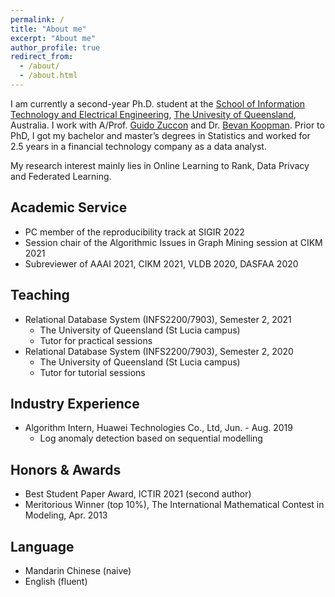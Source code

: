 ```yaml
---
permalink: /
title: "About me"
excerpt: "About me"
author_profile: true
redirect_from: 
  - /about/
  - /about.html
---
```


I am currently a second-year Ph.D. student at the [School of Information Technology and Electrical Engineering](https://itee.uq.edu.au/), [The Univesity of Queensland](https://www.uq.edu.au/), Australia. I work with A/Prof. [Guido Zuccon](http://ielab.io/people/guido-zuccon) and Dr. [Bevan Koopman](https://bevankoopman.github.io/). Prior to PhD, I got my bachelor and master’s degrees in Statistics and worked for 2.5 years in a financial technology company as a data analyst. 

My research interest mainly lies in Online Learning to Rank, Data Privacy and Federated Learning.


Academic Service
----
* PC member of the reproducibility track at SIGIR 2022 
* Session chair of the Algorithmic Issues in Graph Mining session at CIKM 2021
* Subreviewer of AAAI 2021, CIKM 2021, VLDB 2020, DASFAA 2020


Teaching
---
* Relational Database System (INFS2200/7903), Semester 2, 2021
  * The University of Queensland (St Lucia campus)
  * Tutor for practical sessions
* Relational Database System (INFS2200/7903), Semester 2, 2020
  * The University of Queensland (St Lucia campus)
  * Tutor for tutorial sessions

Industry Experience
---
* Algorithm Intern, Huawei Technologies Co., Ltd, Jun. - Aug. 2019
  * Log anomaly detection based on sequential modelling


Honors & Awards
----
* Best Student Paper Award, ICTIR 2021 (second author)
* Meritorious Winner (top 10%), The International Mathematical Contest in Modeling, Apr. 2013



Language
----
* Mandarin Chinese (naive)
* English (fluent)



